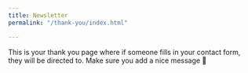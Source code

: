 ```yaml
---
title: Newsletter
permalink: "/thank-you/index.html"

---
```

This is your thank you page where if someone fills in your contact form, they will be directed to. Make sure you add a nice message 🙂